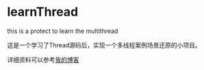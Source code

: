 # learnThread
this is a protect to learn the multithread

这是一个学习了Thread源码后，实现一个多线程案例场景还原的小项目。

详细资料可以参考[我的博客](https://blog.csdn.net/UtopiaOfArtoria/article/details/79932535)
